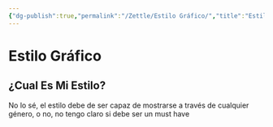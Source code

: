 ```yaml
---
{"dg-publish":true,"permalink":"/Zettle/Estilo Gráfico/","title":"Estilo Gráfico","tags":["ZeType/Idea",""],"created":"2023-04-25T13:43:48.019-05:00","updated":"2023-09-18T07:49:34.765-05:00"}
---
```



# Estilo Gráfico

## ¿Cual Es Mi Estilo?

No lo sé, el estilo debe de ser capaz de mostrarse a través de cualquier género, o no, no tengo claro si debe ser un must have
